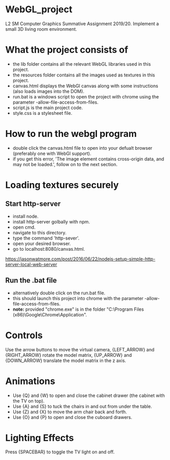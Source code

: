 # WebGL_project
L2 SM Computer Graphics Summative Assignment 2019/20. Implement a small 3D living room environment.

# What the project consists of
- the lib folder contains all the relevant WebGL libraries used in this project.
- the resources folder contains all the images used as textures in this project.
- canvas.html displays the WebGl canvas along with some instructions (also loads images into the DOM). 
- run.bat is a windows script to open the project with chrome using the parameter -allow-file-access-from-files.
- script.js is the main project code.
- style.css is a stylesheet file.

# How to run the webgl program
- double click the canvas.html file to open into your defualt browser (preferably one with WebGl support).
- if you get this error, 'The image element contains cross-origin data, and may not be loaded.', follow on to the next section.

# Loading textures securely
## Start http-server
- install node.
- install http-server golbally with npm.
- open cmd.
- navigate to this directory.
- type the command 'http-sever'.
- open your desired browser.
- go to localhost:8080/canvas.html.

https://jasonwatmore.com/post/2016/06/22/nodejs-setup-simple-http-server-local-web-server

## Run the .bat file
- alternatively double click on the run.bat file.
- this should launch this project into chrome with the parameter -allow-file-access-from-files.
- **note:** provided "chrome.exe" is in the folder "C:\Program Files (x86)\Google\Chrome\Application\".

# Controls
Use the arrow buttons to move the virtual camera, {LEFT_ARROW} and {RIGHT_ARROW} rotate the model matrix, {UP_ARROW} and {DOWN_ARROW} translate the model matrix in the z axis.

# Animations
- Use {Q} and {W} to open and close the cabinet drawer (the cabinet with the TV on top).
- Use {A} and {S} to tuck the chairs in and out from under the table.
- Use {Z} and {X} to move the arm chair back and forth.
- Use {O} and {P} to open and close the cuboard drawers.

# Lighting Effects
Press {SPACEBAR} to toggle the TV light on and off.